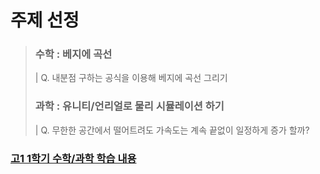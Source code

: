 주제 선정
========
> ### 수학 : 베지에 곡선   
> | Q. 내분점 구하는 공식을 이용해 베지에 곡선 그리기    
> ### 과학 : 유니티/언리얼로 물리 시뮬레이션 하기   
> | Q. 무한한 공간에서 떨어트려도 가속도는 계속 끝없이 일정하게 증가 할까?

  
 ### [고1 1학기 수학/과학 학습 내용](..#1-1_Range)
